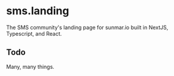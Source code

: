 # sms.landing

The SMS community's landing page for sunmar.io built in NextJS, Typescript, and React.

## Todo

Many, many things.
